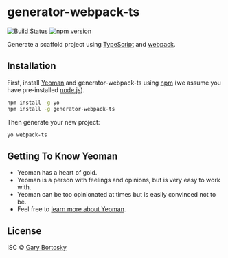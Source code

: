 # generator-webpack-ts 

[![Build Status](https://secure.travis-ci.org/GaryB432/generator-webpack-ts.png?branch=master)](https://travis-ci.org/GaryB432/generator-webpack-ts)
[![npm version](https://badge.fury.io/js/generator-webpack-ts.svg)](http://badge.fury.io/js/generator-webpack-ts)

Generate a scaffold project using [TypeScript](https://www.typescriptlang.org/) and [webpack](https://webpack.github.io/).

## Installation

First, install [Yeoman](http://yeoman.io) and generator-webpack-ts using [npm](https://www.npmjs.com/) (we assume you have pre-installed [node.js](https://nodejs.org/)).

```bash
npm install -g yo
npm install -g generator-webpack-ts
```

Then generate your new project:

```bash
yo webpack-ts
```

## Getting To Know Yeoman

 * Yeoman has a heart of gold.
 * Yeoman is a person with feelings and opinions, but is very easy to work with.
 * Yeoman can be too opinionated at times but is easily convinced not to be.
 * Feel free to [learn more about Yeoman](http://yeoman.io/).

## License

ISC © [Gary Bortosky]()


[npm-image]: https://badge.fury.io/js/generator-webpack-ts.svg
[npm-url]: https://npmjs.org/package/generator-webpack-ts
[travis-image]: https://travis-ci.org/GaryB432/generator-webpack-ts.svg?branch=master
[travis-url]: https://travis-ci.org/GaryB432/generator-webpack-ts
[daviddm-image]: https://david-dm.org/GaryB432/generator-webpack-ts.svg?theme=shields.io
[daviddm-url]: https://david-dm.org/GaryB432/generator-webpack-ts
[coveralls-image]: https://coveralls.io/repos/GaryB432/generator-webpack-ts/badge.svg
[coveralls-url]: https://coveralls.io/r/GaryB432/generator-webpack-ts

